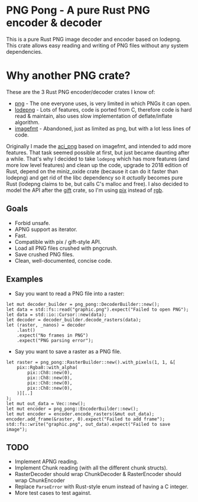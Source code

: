 # PNG Pong - A pure Rust PNG encoder & decoder
This is a pure Rust PNG image decoder and encoder based on lodepng.
This crate allows easy reading and writing of PNG files without any
system dependencies.

# Why another PNG crate?
These are the 3 Rust PNG encoder/decoder crates I know of:
- [png](https://crates.io/crates/png) - The one everyone uses, is very
  limited in which PNGs it can open.
- [lodepng](https://crates.io/crates/lodepng) - Lots of features, code
  is ported from C, therefore code is hard read & maintain, also uses
  slow implementation of deflate/inflate algorithm.
- [imagefmt](https://crates.io/crates/imagefmt) - Abandoned, just as
  limited as png, but with a lot less lines of code.

Originally I made the [aci_png](https://crates.io/crates/aci_png) based
on imagefmt, and intended to add more features.  That task seemed
possible at first, but just became daunting after a while.  That's why I
decided to take `lodepng` which has more features (and more low level
features) and clean up the code, upgrade to 2018 edition of Rust, depend
on the miniz\_oxide crate (because it can do it faster than lodepng) and
get rid of the libc dependency so it *actually* becomes pure Rust
(lodepng claims to be, but calls C's malloc and free).  I also decided
to model the API after the [gift](https://crates.io/crates/gift) crate,
so I'm using [pix](https://crates.io/crates/pix) instead of
[rgb](https://crates.io/crates/rgb).

## Goals
- Forbid unsafe.
- APNG support as iterator.
- Fast.
- Compatible with pix / gift-style API.
- Load all PNG files crushed with pngcrush.
- Save crushed PNG files.
- Clean, well-documented, concise code.

## Examples
- Say you want to read a PNG file into a raster:
```rust,no_run
let mut decoder_builder = png_pong::DecoderBuilder::new();
let data = std::fs::read("graphic.png").expect("Failed to open PNG");
let data = std::io::Cursor::new(data);
let decoder = decoder_builder.decode_rasters(data);
let (raster, _nanos) = decoder
    .last()
    .expect("No frames in PNG")
    .expect("PNG parsing error");
```

- Say you want to save a raster as a PNG file.
```rust,no_run
let raster = png_pong::RasterBuilder::new().with_pixels(1, 1, &[
    pix::Rgba8::with_alpha(
        pix::Ch8::new(0),
        pix::Ch8::new(0),
        pix::Ch8::new(0),
        pix::Ch8::new(0),
    )][..]
);
let mut out_data = Vec::new();
let mut encoder = png_pong::EncoderBuilder::new();
let mut encoder = encoder.encode_rasters(&mut out_data);
encoder.add_frame(&raster, 0).expect("Failed to add frame");
std::fs::write("graphic.png", out_data).expect("Failed to save image");
```

## TODO
- Implement APNG reading.
- Implement Chunk reading (with all the different chunk structs).
- RasterDecoder should wrap ChunkDecoder & RasterEncoder should wrap ChunkEncoder
- Replace `ParseError` with Rust-style enum instead of having a C integer.
- More test cases to test against.

